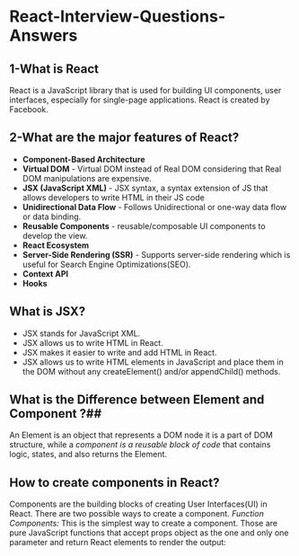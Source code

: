 # React-Interview-Questions-Answers

## 1-What is React
React is a JavaScript library that is used for building UI components, user interfaces, especially for single-page applications.
React is  created by Facebook.

## 2-What are the major features of React?
- **Component-Based Architecture**   
- **Virtual DOM** - Virtual DOM instead of Real DOM considering that Real DOM manipulations are expensive.  
- **JSX (JavaScript XML)** - JSX syntax, a syntax extension of JS that allows developers to write HTML in their JS code  
- **Unidirectional Data Flow** - Follows Unidirectional or one-way data flow or data binding. 
- **Reusable Components** - reusable/composable UI components to develop the view.
- **React Ecosystem**
- **Server-Side Rendering (SSR)** - Supports server-side rendering which is useful for Search Engine Optimizations(SEO).  
- **Context API**
- **Hooks**
  
 ## What is JSX? ##
- JSX stands for JavaScript XML.
- JSX allows us to write HTML in React.
- JSX makes it easier to write and add HTML in React.
- JSX allows us to write HTML elements in JavaScript and place them in the DOM without any createElement()  and/or appendChild() methods.

## What is the Difference between Element and Component ?##
An Element is an object that represents a DOM node it is a part of DOM structure, while a *component is a reusable block of code* that contains logic, states, and also returns the Element.

## How to create components in React? ##
Components are the building blocks of creating User Interfaces(UI) in React. There are two possible ways to create a component.
*Function Components:* This is the simplest way to create a component. Those are pure JavaScript functions that accept props object as the one and only one parameter and return React elements to render the output:
